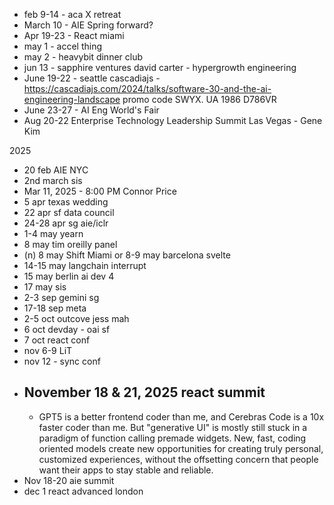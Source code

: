 - feb 9-14 - aca X retreat
- March 10 - AIE Spring forward?
- Apr 19-23 - React miami
- may 1 - accel thing
- may 2 - heavybit dinner club
- jun 13 - sapphire ventures david carter - hypergrowth engineering
- June 19-22 - seattle cascadiajs - https://cascadiajs.com/2024/talks/software-30-and-the-ai-engineering-landscape promo code SWYX. UA 1986 D786VR
- June 23-27 - AI Eng World's Fair
- Aug 20-22 Enterprise Technology Leadership Summit Las Vegas - Gene Kim

2025

- 20 feb AIE NYC
- 2nd march sis
- Mar 11, 2025 - 8:00 PM Connor Price
- 5 apr texas  wedding
- 22 apr sf data council
- 24-28 apr sg aie/iclr
- 1-4 may yearn
- 8 may tim oreilly panel
- (n) 8 may Shift Miami or 8-9 may barcelona svelte
- 14-15 may langchain interrupt
- 15 may berlin ai dev 4
- 17 may sis
- 2-3 sep gemini sg
- 17-18 sep meta
- 2-5 oct outcove jess mah
- 6 oct devday - oai sf
- 7 oct react conf
- nov 6-9 LiT
- nov 12 - sync conf
- November 18 & 21, 2025 react summit
  - 
  - GPT5 is a better frontend coder than me, and Cerebras Code is a 10x faster coder than me. But "generative UI" is mostly still stuck in a paradigm of function calling premade widgets. New, fast, coding oriented models create new opportunities for creating truly personal, customized experiences, without the offsetting concern that people want their apps to stay stable and reliable.
- Nov 18-20 aie summit
- dec 1 react advanced london
